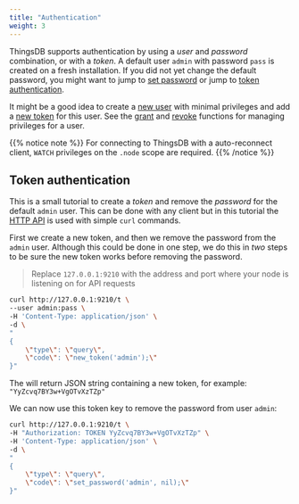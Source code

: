 ```yaml
---
title: "Authentication"
weight: 3
---
```


ThingsDB supports authentication by using a *user* and *password* combination, or with a *token*. A default user `admin` with password `pass` is created on a fresh installation.
If you did not yet change the default password, you might want to jump to [set password](../../thingsdb-api/set_password) or jump to [token authentication](#token-authentication).

It might be a good idea to create a [new user](../../thingsdb-api/new_user) with minimal privileges and add a [new token](../../thingsdb-api/new_token) for this user.
See the [grant](../../thingsdb-api/grant) and [revoke](../../thingsdb-api/revoke) functions for managing privileges for a user.

{{% notice note %}}
For connecting to ThingsDB with a auto-reconnect client, `WATCH` privileges on the `.node` scope are required.
{{% /notice %}}


## Token authentication

This is a small tutorial to create a *token* and remove the *password* for the default `admin` user.
This can be done with any client but in this tutorial the [HTTP API](../http-api) is used with simple `curl`
commands.

First we create a new token, and then we remove the password from the `admin` user.
Although this could be done in one step, we do this in *two* steps to be sure the new token
works before removing the password.

> Replace `127.0.0.1:9210` with the address and port where your node is listening on for API requests

```bash
curl http://127.0.0.1:9210/t \
--user admin:pass \
-H 'Content-Type: application/json' \
-d \
"
{
    \"type\": \"query\",
    \"code\": \"new_token('admin');\"
}"
```

The will return JSON string containing a new token, for example: `"YyZcvq7BY3w+VgOTvXzTZp"`

We can now use this token key to remove the password from user `admin`:

```bash
curl http://127.0.0.1:9210/t \
-H "Authorization: TOKEN YyZcvq7BY3w+VgOTvXzTZp" \
-H 'Content-Type: application/json' \
-d \
"
{
    \"type\": \"query\",
    \"code\": \"set_password('admin', nil);\"
}"
```